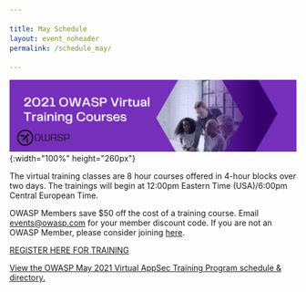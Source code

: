 ```yaml
---

title: May Schedule
layout: event_noheader
permalink: /schedule_may/

---
```


![Schedule Header Image](/assets/images/scheduleheader2021Training.png){:width="100%" height="260px"}

The virtual training classes are 8 hour courses offered in 4-hour blocks over two days. The trainings will begin at 12:00pm Eastern Time (USA)/6:00pm Central European Time. 

OWASP Members save $50 off the cost of a training course. Email [events@owasp.com](events@owasp.com) for your member discount code. If you are not an OWASP Member, please consider joining [here](https://owasp.org/membership/).

[REGISTER HERE FOR TRAINING](https://www.eventbrite.com/e/owasp-2021-virtual-appsec-training-tickets-140937930143)

<a id="sched-embed" href="//owaspmay2021virtualappsectr.sched.com/list/descriptions/">View the OWASP May 2021 Virtual AppSec Training Program schedule &amp; directory.</a><script type="text/javascript" src="//owaspmay2021virtualappsectr.sched.com/js/embed.js"></script>
